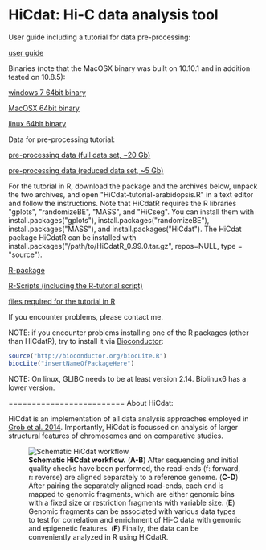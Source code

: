 HiCdat: Hi-C data analysis tool
=========================

User guide including a tutorial for data pre-processing:

[user guide](https://github.com/MWSchmid/HiCdat/blob/master/other/userGuide.pdf?raw=true)

Binaries (note that the MacOSX binary was built on 10.10.1 and in addition tested on 10.8.5):

[windows 7 64bit binary](https://github.com/MWSchmid/HiCdat/blob/master/other/windows_64bit.zip?raw=true)

[MacOSX 64bit binary](https://github.com/MWSchmid/HiCdat/blob/master/other/mac_64bit.zip?raw=true)

[linux 64bit binary](https://github.com/MWSchmid/HiCdat/blob/master/other/linux_64bit.zip?raw=true)

Data for pre-processing tutorial:

[pre-processing data (full data set, ~20 Gb)](http://www.botinst.uzh.ch/static/HiCat/At_pre-process_tutorial.zip)

[pre-processing data (reduced data set, ~5 Gb)](http://www.botinst.uzh.ch/static/HiCat/At_pre-process_tutorial_small.zip)



For the tutorial in R, download the package and the archives below, unpack the two archives, and open "HiCdat-tutorial-arabidopsis.R" in a text editor and follow the instructions. Note that HiCdatR requires the R libraries "gplots", "randomizeBE", "MASS", and "HiCseg". You can install them with install.packages("gplots"), install.packages("randomizeBE"), install.packages("MASS"), and install.packages("HiCdat"). The HiCdat package HiCdatR can be installed with install.packages("/path/to/HiCdatR_0.99.0.tar.gz", repos=NULL, type = "source").

[R-package](https://github.com/MWSchmid/HiCdat/blob/master/other/HiCdatR_0.99.0.tar.gz?raw=true)

[R-Scripts (including the R-tutorial script)](https://github.com/MWSchmid/HiCdat/blob/master/other/Rscripts.zip?raw=true)

[files required for the tutorial in R](https://github.com/MWSchmid/HiCdat/blob/master/other/At_tutorial_files.zip?raw=true)

If you encounter problems, please contact me.

NOTE: if you encounter problems installing one of the R packages (other than HiCdatR), try to install it via [Bioconductor](http://http://www.bioconductor.org/):

```R
source("http://bioconductor.org/biocLite.R")
biocLite("insertNameOfPackageHere")
```

NOTE: On linux, GLIBC needs to be at least version 2.14. Biolinux6 has a lower version.

=========================
About HiCdat:

HiCdat is an implementation of all data analysis approaches employed in <a class="reference external" href="http://www.sciencedirect.com/science/article/pii/S1097276514006029">Grob et al. 2014</a>.
Importantly, HiCdat is focussed on analysis of larger structural features of chromosomes and on comparative studies. 



<figure>
  <img src="https://raw.githubusercontent.com/MWSchmid/HiCdat/master/other/figure1.png" alt="Schematic HiCdat workflow">
  <figcaption>
  <strong>Schematic HiCdat workflow.</strong>
(<strong>A-B</strong>) After sequencing and initial quality checks have been performed, the read-ends (f: forward, r: reverse) are aligned separately to a reference genome. (<strong>C-D</strong>) After pairing the separately aligned read-ends, each end is mapped to genomic fragments, which are either genomic bins with a fixed size or restriction fragments with variable size. (<strong>E</strong>) Genomic fragments can be associated with various data types to test for correlation and enrichment of Hi-C data with genomic and epigenetic features. (<strong>F</strong>) Finally, the data can be conveniently analyzed in R using HiCdatR.
  </figcaption>
</figure>

